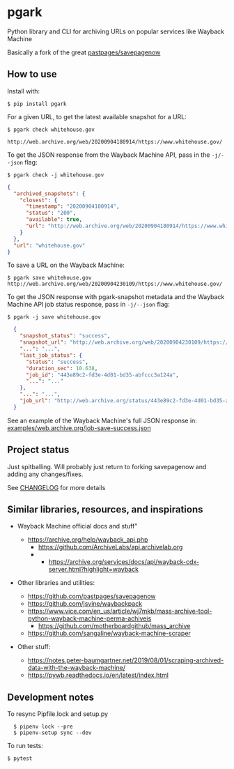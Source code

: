 pgark
=====

Python library and CLI for archiving URLs on popular services like
Wayback Machine

Basically a fork of the great
[pastpages/savepagenow](https://github.com/pastpages/savepagenow)

How to use
----------

Install with:

    $ pip install pgark

For a given URL, to get the latest available snapshot for a URL:

    $ pgark check whitehouse.gov

    http://web.archive.org/web/20200904180914/https://www.whitehouse.gov/

To get the JSON response from the Wayback Machine API, pass in the
`-j/--json` flag:

    $ pgark check -j whitehouse.gov


```json
{
  "archived_snapshots": {
    "closest": {
      "timestamp": "20200904180914",
      "status": "200",
      "available": true,
      "url": "http://web.archive.org/web/20200904180914/https://www.whitehouse.gov/"
    }
  },
  "url": "whitehouse.gov"
}
```


To save a URL on the Wayback Machine:

    $ pgark save whitehouse.gov
    http://web.archive.org/web/20200904230109/https://www.whitehouse.gov/

To get the JSON response with pgark-snapshot metadata and the Wayback
Machine API job status response, pass in `-j/--json` flag:

    $ pgark -j save whitehouse.gov

```json
  {
    "snapshot_status": "success",
    "snapshot_url": "http://web.archive.org/web/20200904230109/https://www.whitehouse.gov/",
    "...": "...",
    "last_job_status": {
      "status": "success",
      "duration_sec": 10.638,
      "job_id": "443e89c2-fd3e-4d01-bd35-abfccc3a124a",
      "...": "..."
    },
    "...": "...",
    "job_url": "http://web.archive.org/status/443e89c2-fd3e-4d01-bd35-abfccc3a124a"
  }
```

See an example of the Wayback Machine\'s full JSON response in:
[examples/web.archive.org/job-save-success.json](examples/web.archive.org/job-save-success.json)

Project status
--------------

Just spitballing. Will probably just return to forking savepagenow and
adding any changes/fixes.

See [CHANGELOG](CHANGELOG.rst) for more details

Similar libraries, resources, and inspirations
----------------------------------------------


- Wayback Machine official docs and stuff"
    - https://archive.org/help/wayback_api.php
        - https://github.com/ArchiveLabs/api.archivelab.org
        - - https://archive.org/services/docs/api/wayback-cdx-server.html?highlight=wayback


- Other libraries and utilities:
    - https://github.com/pastpages/savepagenow
    - https://github.com/jsvine/waybackpack
    - https://www.vice.com/en_us/article/wj7mkb/mass-archive-tool-python-wayback-machine-perma-achiveis
      + https://github.com/motherboardgithub/mass_archive
    - https://github.com/sangaline/wayback-machine-scraper


- Other stuff:
    - https://notes.peter-baumgartner.net/2019/08/01/scraping-archived-data-with-the-wayback-machine/
    - https://pywb.readthedocs.io/en/latest/index.html




Development notes
-----------------

To resync Pipfile.lock and setup.py

```
  $ pipenv lock --pre
  $ pipenv-setup sync --dev

```


To run tests:

    $ pytest
